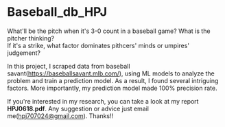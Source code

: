 # Baseball_db_HPJ

What'll be the pitch when it's 3-0 count in a baseball game? What is the pitcher thinking? <br>
If it's a strike, what factor dominates pithcers' minds or umpires' judgement?

In this project, I scraped data from baseball savant(https://baseballsavant.mlb.com/), using ML models to analyze the problem and train a prediction model.
As a result, I found several intriguing factors. More importantly, my prediction model made 100% precision rate.

If you're interested in my research, you can take a look at my report **HPJ0618.pdf**. Any suggestion or advice just email me(hpj707024@gmail.com). Thanks!!
